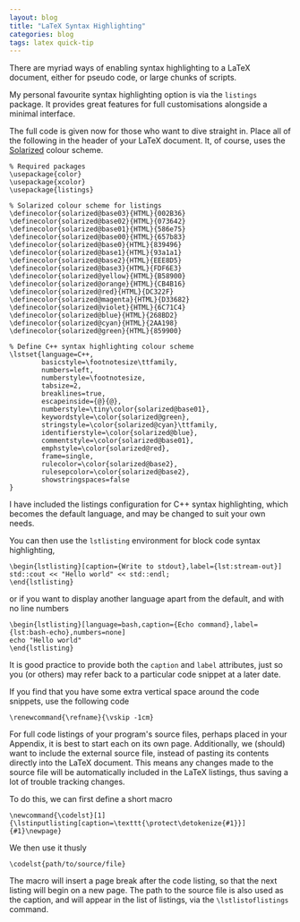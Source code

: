 ```yaml
---
layout: blog
title: "LaTeX Syntax Highlighting"
categories: blog
tags: latex quick-tip
---
```


There are myriad ways of enabling syntax highlighting to a LaTeX document, either for pseudo code, or large chunks of scripts.

My personal favourite syntax highlighting option is via the `listings` package. It provides great features for full customisations alongside a minimal interface.

The full code is given now for those who want to dive straight in. Place all of the following in the header of your LaTeX document. It, of course, uses the [Solarized](http://ethanschoonover.com/solarized) colour scheme.

<pre><code class="language-latex">% Required packages
\usepackage{color}
\usepackage{xcolor}
\usepackage{listings}

% Solarized colour scheme for listings
\definecolor{solarized@base03}{HTML}{002B36}
\definecolor{solarized@base02}{HTML}{073642}
\definecolor{solarized@base01}{HTML}{586e75}
\definecolor{solarized@base00}{HTML}{657b83}
\definecolor{solarized@base0}{HTML}{839496}
\definecolor{solarized@base1}{HTML}{93a1a1}
\definecolor{solarized@base2}{HTML}{EEE8D5}
\definecolor{solarized@base3}{HTML}{FDF6E3}
\definecolor{solarized@yellow}{HTML}{B58900}
\definecolor{solarized@orange}{HTML}{CB4B16}
\definecolor{solarized@red}{HTML}{DC322F}
\definecolor{solarized@magenta}{HTML}{D33682}
\definecolor{solarized@violet}{HTML}{6C71C4}
\definecolor{solarized@blue}{HTML}{268BD2}
\definecolor{solarized@cyan}{HTML}{2AA198}
\definecolor{solarized@green}{HTML}{859900}

% Define C++ syntax highlighting colour scheme
\lstset{language=C++,
        basicstyle=\footnotesize\ttfamily,
        numbers=left,
        numberstyle=\footnotesize,
        tabsize=2,
        breaklines=true,
        escapeinside={@}{@},
        numberstyle=\tiny\color{solarized@base01},
        keywordstyle=\color{solarized@green},
        stringstyle=\color{solarized@cyan}\ttfamily,
        identifierstyle=\color{solarized@blue},
        commentstyle=\color{solarized@base01},
        emphstyle=\color{solarized@red},
        frame=single,
        rulecolor=\color{solarized@base2},
        rulesepcolor=\color{solarized@base2},
        showstringspaces=false
}
</code></pre>

I have included the listings configuration for C++ syntax highlighting, which becomes the default language, and may be changed to suit your own needs.

You can then use the `lstlisting` environment for block code syntax highlighting,

<pre><code class="language-latex">\begin{lstlisting}[caption={Write to stdout},label={lst:stream-out}]
std::cout << "Hello world" << std::endl;
\end{lstlisting}
</code></pre>

or if you want to display another language apart from the default, and with no line numbers

<pre><code class="language-latex">\begin{lstlisting}[language=bash,caption={Echo command},label={lst:bash-echo},numbers=none]
echo "Hello world"
\end{lstlisting}
</code></pre>

It is good practice to provide both the `caption` and `label` attributes, just so you (or others) may refer back to a particular code snippet at a later date.

If you find that you have some extra vertical space around the code snippets, use the following code

<pre><code class="language-latex">\renewcommand{\refname}{\vskip -1cm}
</code></pre>

For full code listings of your program's source files, perhaps placed in your Appendix, it is best to start each on its own page. Additionally, we (should) want to include the external source file, instead of pasting its contents directly into the LaTeX document. This means any changes made to the source file will be automatically included in the LaTeX listings, thus saving a lot of trouble tracking changes.

To do this, we can first define a short macro

<pre><code class="language-latex">\newcommand{\codelst}[1]{\lstinputlisting[caption=\texttt{\protect\detokenize{#1}}]{#1}\newpage}
</code></pre>

We then use it thusly

<pre><code class="language-latex">\codelst{path/to/source/file}
</code></pre>

The macro will insert a page break after the code listing, so that the next listing will begin on a new page. The path to the source file is also used as the caption, and will appear in the list of listings, via the `\lstlistoflistings` command.
